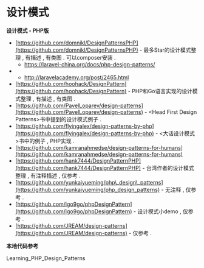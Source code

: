 # 设计模式

**设计模式 - PHP版**

* [https://github.com/domnikl/DesignPatternsPHP](https://github.com/domnikl/DesignPatternsPHP) - 最多Star的设计模式整理 , 有描述 , 有类图 . 可以composer安装 .
  * https://laravel-china.org/docs/php-design-patterns/
* * http://laravelacademy.org/post/2465.html
* [https://github.com/hoohack/DesignPattern](https://github.com/hoohack/DesignPattern) - PHP和Go语言实现的设计模式整理 , 有描述 , 有类图 .
* [https://github.com/PavelLoparev/design-patterns](https://github.com/PavelLoparev/design-patterns) - &lt;Head First Design Patterns&gt;书中提到的设计模式例子 .
* [https://github.com/flyingalex/design-patterns-by-php](https://github.com/flyingalex/design-patterns-by-php) - &lt;大话设计模式&gt;书中的例子 , PHP实现 . 
* [https://github.com/kamranahmedse/design-patterns-for-humans](https://github.com/kamranahmedse/design-patterns-for-humans)
* [https://github.com/hank7444/DesignPatternPHP](https://github.com/hank7444/DesignPatternPHP) - 台湾作者的设计模式整理 , 有注释描述 , 仅参考 .
* [https://github.com/yunkaiyueming/php\_design\_patterns](https://github.com/yunkaiyueming/php_design_patterns) - 无注释 , 仅参考 .
* [https://github.com/igo9go/phpDesignPattern](https://github.com/igo9go/phpDesignPattern) - 设计模式小demo , 仅参考 .
* [https://github.com/JREAM/design-patterns](https://github.com/JREAM/design-patterns) - 仅参考 .

**本地代码参考**

Learning\_PHP\_Design\_Patterns

